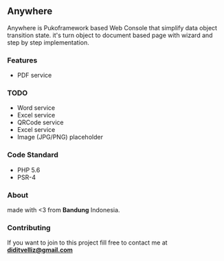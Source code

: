 ## Anywhere
Anywhere is Pukoframework based Web Console that simplify data object transition state. 
it's turn object to document based page with wizard and step by step implementation.

### Features
* PDF service

### TODO
* Word service
* Excel service
* QRCode service
* Excel service
* Image (JPG/PNG) placeholder

### Code Standard
* PHP 5.6
* PSR-4

### About
made with <3 from **Bandung** Indonesia.

### Contributing
If you want to join to this project fill free to contact me at **diditvelliz@gmail.com**